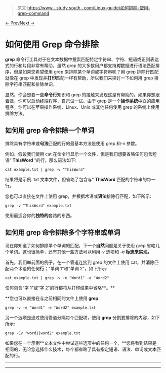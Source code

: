 > 原文:[https://www . study south . com/Linux-guide/如何排除-使用-grep-command](https://www.studytonight.com/linux-guide/how-to-exclude-using-grep-command)

[← Prev](/linux-guide/how-to-move-a-file-or-directory-in-linux "Move a File/Directory")[Next →](/linux-guide/how-to-remove-files-or-directories-linux "Remove File/Directory")

# 如何使用 Grep 命令排除

**grep** 命令行工具对于在文本数据中搜索匹配特定字符串、字符、短语或正则表达式的行和片段非常有帮助。虽然 grep 的大多数用户都支持**对**数据进行语法匹配排序，但是如果您希望使用 grep 来排除某个单词或字符串呢？用 grep 排除行匹配就像在 grep 中发现并**打印**匹配一样有帮助，所以我们来探讨一下如何用 grep 排除字符串匹配和排除单词。

显然，你会想要一些**命令行**知识和 grep 的接触来发现这是有帮助的。如果你想跟着做，你可以启动终端程序，自己试一试。由于 grep 是一个**操作系统**中立的应用程序，你可以在苹果操作系统、Linux、Unix 或其他任何使用 grep 的系统上使用排除方法。

## 如何用 grep 命令排除一个单词

排除具有字符串或**句法**匹配的行的最基本方法是使用 grep 和-v 参数。

例如，假设我们使用 cat 在命令行显示一个文件，但是我们想要省略任何包含短语“ **ThisWord** ”的行，那么语法如下:

```
cat example.txt | grep -v "ThisWord"
```

结果将是示例. txt 文本文件，但省略了包含与“ **ThisWord** 匹配的字符串的每一行。

您也可以直接在文件上使用 grep，并根据术语或**语法**排除行匹配，如下所示:

```
grep -v "ThisWord" example.txt
```

使用最适合你的**独特的**套路的东西。

## 如何用 grep 命令排除多个字符串或单词

现在你知道了如何排除单个单词的匹配，下一个**自然**问题是关于使用 grep 省略几个单词。这也很简单，还有其他一些方法可以利用-v 选项和 **-e 标志来实现。**

首先，我们举前面的例子，在一个管道连接到 grep 的文件上使用 cat，并消除匹配两个术语的任何**行**；“单词 1”和“单词 2”，如下所示:

```
cat example.txt | grep -v -e "Word1" -e "Word2"
```

任何包含“字 1”或“字 2”的行都将从打印结果中省略**。**

 **您也可以直接在与之前相同的文件上使用 **grep** :

```
grep -v -e "Word1" -e "Word2" example.txt
```

另一个选项是通过使用管道分隔每个匹配项，使用 **grep** 分割要排除的内容，如下所示:

```
grep -Ev "word1|word2" example.txt
```

如果您在一个示例**文本文件中尝试这些选项中的任何一个，**您将看到结果是相同的，无论您选择什么技术，每个都省略了具有指定短语、语法、单词或文本匹配的行。

* * *

* * ***